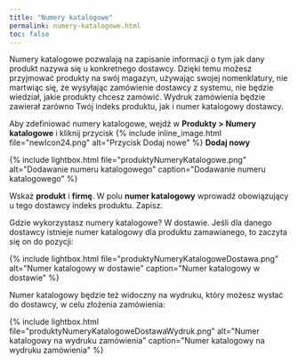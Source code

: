 ```yaml
---
title: "Numery katalogowe"
permalink: numery-katalogowe.html
toc: false
---
```


Numery katalogowe pozwalają na zapisanie informacji o tym jak dany produkt nazywa się u konkretnego dostawcy. Dzięki temu możesz przyjmować produkty na swój magazyn, używając swojej nomenklatury, nie martwiąc się, że wysyłając zamówienie dostawcy z systemu, nie będzie wiedział, jakie produkty chcesz zamówić. Wydruk zamówienia będzie zawierał zarówno Twój indeks produktu, jak i numer katalogowy dostawcy.

Aby zdefiniować numery katalogowe, wejdź w **Produkty > Numery katalogowe** i kliknij przycisk {% include inline_image.html file="newIcon24.png" alt="Przycisk Dodaj nowe" %} **Dodaj nowy**

{% include lightbox.html file="produktyNumeryKatalogowe.png" alt="Dodawanie numeru katalogowego" caption="Dodawanie numeru katalogowego" %} 

Wskaż **produkt** i **firmę**. W polu **numer katalogowy** wprowadź obowiązujący u tego dostawcy indeks produktu. Zapisz.

Gdzie wykorzystasz numery katalogowe? W dostawie. Jeśli dla danego dostawcy istnieje numer katalogowy dla produktu zamawianego, to zaczyta się on do pozycji:

{% include lightbox.html file="produktyNumeryKatalogoweDostawa.png" alt="Numer katalogowy w dostawie" caption="Numer katalogowy w dostawie" %} 

Numer katalogowy będzie też widoczny na wydruku, który możesz wysłać do dostawcy, w celu złożenia zamówienia:

{% include lightbox.html file="produktyNumeryKatalogoweDostawaWydruk.png" alt="Numer katalogowy na wydruku zamówienia" caption="Numer katalogowy na wydruku zamówienia" %} 




